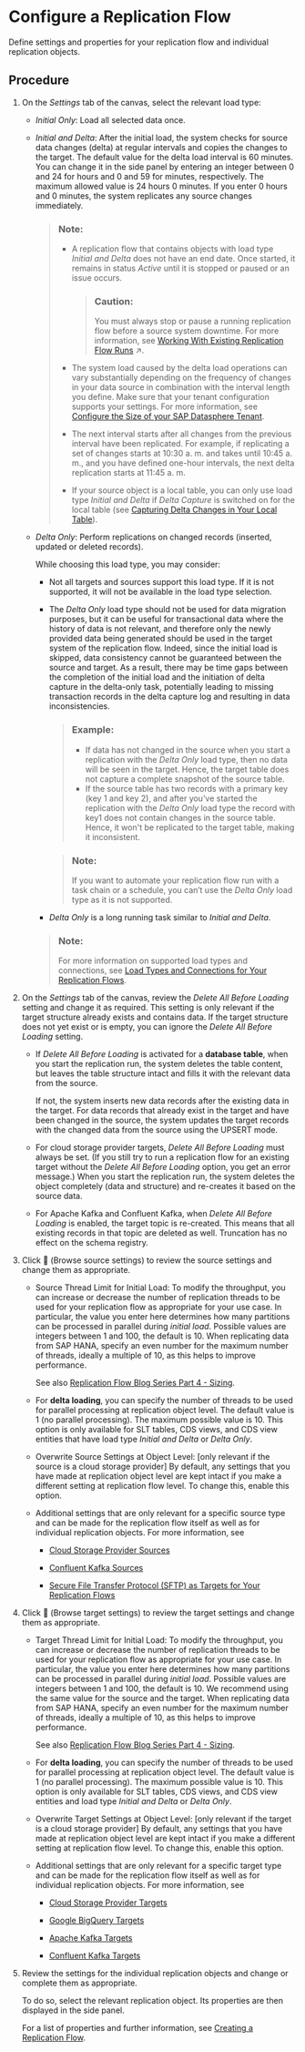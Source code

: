 <!-- loio3f5ba0c5ae3944c1b7279bb989a2a5b5 -->

<link rel="stylesheet" type="text/css" href="../css/sap-icons.css"/>

# Configure a Replication Flow

Define settings and properties for your replication flow and individual replication objects.



## Procedure

1.  On the *Settings* tab of the canvas, select the relevant load type:

    -   *Initial Only*: Load all selected data once.

    -   *Initial and Delta*: After the initial load, the system checks for source data changes \(delta\) at regular intervals and copies the changes to the target. The default value for the delta load interval is 60 minutes. You can change it in the side panel by entering an integer between 0 and 24 for hours and 0 and 59 for minutes, respectively. The maximum allowed value is 24 hours 0 minutes. If you enter 0 hours and 0 minutes, the system replicates any source changes immediately. 

        > ### Note:  
        > -   A replication flow that contains objects with load type *Initial and Delta* does not have an end date. Once started, it remains in status *Active* until it is stopped or paused or an issue occurs.
        > 
        >     > ### Caution:  
        >     > You must always stop or pause a running replication flow before a source system downtime. For more information, see [Working With Existing Replication Flow Runs](https://help.sap.com/viewer/9f36ca35bc6145e4acdef6b4d852d560/DEV_CURRENT/en-US/da62e1ee746448e8bc043e1be4377cbe.html "You can pause a replication flow run and resume it at a later point in time, or you can stop it completely.") :arrow_upper_right:.
        > 
        > -   The system load caused by the delta load operations can vary substantially depending on the frequency of changes in your data source in combination with the interval length you define. Make sure that your tenant configuration supports your settings. For more information, see [Configure the Size of your SAP Datasphere Tenant](https://help.sap.com/docs/SAP_DATASPHERE/9f804b8efa8043539289f42f372c4862/33f8ef4ec359409fb75925a68c23ebc3.html).
        > 
        > -   The next interval starts after all changes from the previous interval have been replicated. For example, if replicating a set of changes starts at 10:30 a. m. and takes until 10:45 a. m., and you have defined one-hour intervals, the next delta replication starts at 11:45 a. m.
        > 
        > -   If your source object is a local table, you can only use load type *Initial and Delta* if *Delta Capture* is switched on for the local table \(see [Capturing Delta Changes in Your Local Table](https://help.sap.com/docs/SAP_DATASPHERE/c8a54ee704e94e15926551293243fd1d/154bdffb35814d5481d1f6de143a6b9e.html)\).

    -   *Delta Only*: Perform replications on changed records \(inserted, updated or deleted records\).

        While choosing this load type, you may consider:

        -   Not all targets and sources support this load type. If it is not supported, it will not be available in the load type selection.
        -   The *Delta Only* load type should not be used for data migration purposes, but it can be useful for transactional data where the history of data is not relevant, and therefore only the newly provided data being generated should be used in the target system of the replication flow. Indeed, since the initial load is skipped, data consistency cannot be guaranteed between the source and target. As a result, there may be time gaps between the completion of the initial load and the initiation of delta capture in the delta-only task, potentially leading to missing transaction records in the delta capture log and resulting in data inconsistencies.

            > ### Example:  
            > -   If data has not changed in the source when you start a replication with the *Delta Only* load type, then no data will be seen in the target. Hence, the target table does not capture a complete snapshot of the source table.
            > -   If the source table has two records with a primary key \(key 1 and key 2\), and after you've started the replication with the *Delta Only* load type the record with key1 does not contain changes in the source table. Hence, it won't be replicated to the target table, making it inconsistent.

            > ### Note:  
            > If you want to automate your replication flow run with a task chain or a schedule, you can’t use the *Delta Only* load type as it is not supported.

        -   *Delta Only* is a long running task similar to *Initial and Delta*.

        > ### Note:  
        > For more information on supported load types and connections, see [Load Types and Connections for Your Replication Flows](load-types-and-connections-for-your-replication-flows-1089119.md).


2.  On the *Settings* tab of the canvas, review the *Delete All Before Loading* setting and change it as required. This setting is only relevant if the target structure already exists and contains data. If the target structure does not yet exist or is empty, you can ignore the *Delete All Before Loading* setting.

    -   If *Delete All Before Loading* is activated for a **database table**, when you start the replication run, the system deletes the table content, but leaves the table structure intact and fills it with the relevant data from the source.

        If not, the system inserts new data records after the existing data in the target. For data records that already exist in the target and have been changed in the source, the system updates the target records with the changed data from the source using the UPSERT mode.

    -   For cloud storage provider targets, *Delete All Before Loading* must always be set. \(If you still try to run a replication flow for an existing target without the *Delete All Before Loading* option, you get an error message.\) When you start the replication run, the system deletes the object completely \(data and structure\) and re-creates it based on the source data.
    -   For Apache Kafka and Confluent Kafka, when *Delete All Before Loading* is enabled, the target topic is re-created. This means that all existing records in that topic are deleted as well. Truncation has no effect on the schema registry.


3.  Click <span class="FPA-icons-V3"></span> \(Browse source settings\) to review the source settings and change them as appropriate.

    -   Source Thread Limit for Initial Load: To modify the throughput, you can increase or decrease the number of replication threads to be used for your replication flow as appropriate for your use case. In particular, the value you enter here determines how many partitions can be processed in parallel during *initial load*. Possible values are integers between 1 and 100, the default is 10. When replicating data from SAP HANA, specify an even number for the maximum number of threads, ideally a multiple of 10, as this helps to improve performance.

        See also [Replication Flow Blog Series Part 4 - Sizing](https://blogs.sap.com/2023/12/15/replication-flow-blog-series-part-4-sizing/).

    -   For **delta loading**, you can specify the number of threads to be used for parallel processing at replication object level. The default value is 1 \(no parallel processing\). The maximum possible value is 10. This option is only available for SLT tables, CDS views, and CDS view entities that have load type *Initial and Delta* or *Delta Only*.

    -   Overwrite Source Settings at Object Level: \[only relevant if the source is a cloud storage provider\] By default, any settings that you have made at replication object level are kept intact if you make a different setting at replication flow level. To change this, enable this option.

    -   Additional settings that are only relevant for a specific source type and can be made for the replication flow itself as well as for individual replication objects. For more information, see

        -   [Cloud Storage Provider Sources](cloud-storage-provider-sources-4d481a2.md)

        -   [Confluent Kafka Sources](confluent-kafka-sources-4f2d0a8.md)

        -   [Secure File Transfer Protocol \(SFTP\) as Targets for Your Replication Flows](secure-file-transfer-protocol-sftp-as-targets-for-your-replicati-5a14eb1.md)


4.  Click <span class="FPA-icons-V3"></span> \(Browse target settings\) to review the target settings and change them as appropriate.

    -   Target Thread Limit for Initial Load: To modify the throughput, you can increase or decrease the number of replication threads to be used for your replication flow as appropriate for your use case. In particular, the value you enter here determines how many partitions can be processed in parallel during *initial load*. Possible values are integers between 1 and 100, the default is 10. We recommend using the same value for the source and the target. When replicating data from SAP HANA, specify an even number for the maximum number of threads, ideally a multiple of 10, as this helps to improve performance.

        See also [Replication Flow Blog Series Part 4 - Sizing](https://blogs.sap.com/2023/12/15/replication-flow-blog-series-part-4-sizing/).

    -   For **delta loading**, you can specify the number of threads to be used for parallel processing at replication object level. The default value is 1 \(no parallel processing\). The maximum possible value is 10. This option is only available for SLT tables, CDS views, and CDS view entities and load type *Initial and Delta* or *Delta Only*.

    -   Overwrite Target Settings at Object Level: \[only relevant if the target is a cloud storage provider\] By default, any settings that you have made at replication object level are kept intact if you make a different setting at replication flow level. To change this, enable this option.

    -   Additional settings that are only relevant for a specific target type and can be made for the replication flow itself as well as for individual replication objects. For more information, see

        -   [Cloud Storage Provider Targets](cloud-storage-provider-targets-43d93a2.md)

        -   [Google BigQuery Targets](google-bigquery-targets-56d4472.md)

        -   [Apache Kafka Targets](apache-kafka-targets-6df55db.md)

        -   [Confluent Kafka Targets](confluent-kafka-targets-74b3c95.md)



5.  Review the settings for the individual replication objects and change or complete them as appropriate.

    To do so, select the relevant replication object. Its properties are then displayed in the side panel.

    For a list of properties and further information, see [Creating a Replication Flow](creating-a-replication-flow-25e2bd7.md).



